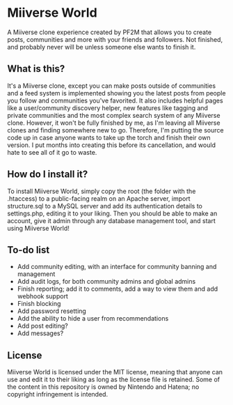 # Miiverse World
A Miiverse clone experience created by PF2M that allows you to create posts, communities and more with your friends and followers. Not finished, and probably never will be unless someone else wants to finish it.
## What is this?
It's a Miiverse clone, except you can make posts outside of communities and a feed system is implemented showing you the latest posts from people you follow and communities you've favorited. It also includes helpful pages like a user/community discovery helper, new features like tagging and private communities and the most complex search system of any Miiverse clone. However, it won't be fully finished by me, as I'm leaving all Miiverse clones and finding somewhere new to go. Therefore, I'm putting the source code up in case anyone wants to take up the torch and finish their own version. I put months into creating this before its cancellation, and would hate to see all of it go to waste.
## How do I install it?
To install Miiverse World, simply copy the root (the folder with the .htaccess) to a public-facing realm on an Apache server, import structure.sql to a MySQL server and add its authentication details to settings.php, editing it to your liking. Then you should be able to make an account, give it admin through any database management tool, and start using Miiverse World!
## To-do list
* Add community editing, with an interface for community banning and management
* Add audit logs, for both community admins and global admins
* Finish reporting; add it to comments, add a way to view them and add webhook support
* Finish blocking
* Add password resetting
* Add the ability to hide a user from recommendations
* Add post editing?
* Add messages?
## License
Miiverse World is licensed under the MIT license, meaning that anyone can use and edit it to their liking as long as the license file is retained. Some of the content in this repository is owned by Nintendo and Hatena; no copyright infringement is intended.